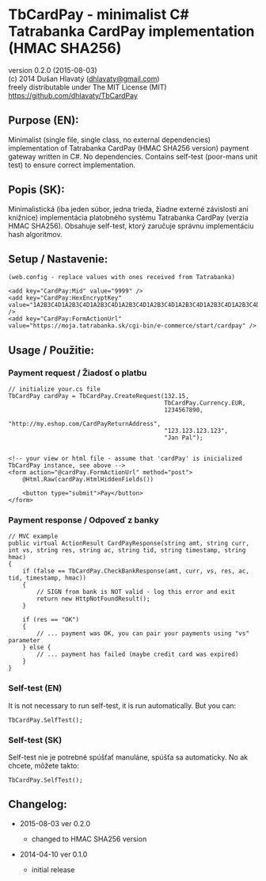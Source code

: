 TbCardPay - minimalist C# Tatrabanka CardPay implementation (HMAC SHA256)
==================================================
version 0.2.0 (2015-08-03)  
(c) 2014 Dušan Hlavatý (dhlavaty@gmail.com)  
freely distributable under The MIT License (MIT)  
https://github.com/dhlavaty/TbCardPay


Purpose (EN):
-------------

Minimalist (single file, single class, no external dependencies) implementation of Tatrabanka CardPay (HMAC SHA256 version) payment gateway written in C#. No dependencies. Contains self-test (poor-mans unit test) to ensure correct implementation.

Popis (SK):
-----------

Minimalistická (iba jeden súbor, jedna trieda, žiadne externé závislosti ani knižnice) implementácia platobného systému Tatrabanka CardPay (verzia HMAC SHA256). Obsahuje self-test, ktorý zaručuje správnu implementáciu hash algoritmov.

Setup / Nastavenie:
-------------------

    (web.config - replace values with ones received from Tatrabanka)
    
    <add key="CardPay:Mid" value="9999" />
    <add key="CardPay:HexEncryptKey" value="1A2B3C4D1A2B3C4D1A2B3C4D1A2B3C4D1A2B3C4D1A2B3C4D1A2B3C4D1A2B3C4D1A2B3C4D1A2B3C4D1A2B3C4D1A2B3C4D1A2B3C4D1A2B3C4D1A2B3C4D1A2B3C4D" />
    <add key="CardPay:FormActionUrl" value="https://moja.tatrabanka.sk/cgi-bin/e-commerce/start/cardpay" />


Usage / Použitie:
-----------------

### Payment request / Žiadosť o platbu

    // initialize your.cs file
    TbCardPay cardPay = TbCardPay.CreateRequest(132.15,
                                                TbCardPay.Currency.EUR,
                                                1234567890, 
                                                "http://my.eshop.com/CardPayReturnAddress", 
                                                "123.123.123.123", 
                                                "Jan Pal");
                                                
                                                
    <!-- your view or html file - assume that 'cardPay' is inicialized TbCardPay instance, see above -->
    <form action="@cardPay.FormActionUrl" method="post">
        @Html.Raw(cardPay.HtmlHiddenFields())
        
        <button type="submit">Pay</button>
    </form>

### Payment response / Odpoveď z banky

    // MVC example
    public virtual ActionResult CardPayResponse(string amt, string curr, int vs, string res, string ac, string tid, string timestamp, string hmac)
    {
        if (false == TbCardPay.CheckBankResponse(amt, curr, vs, res, ac, tid, timestamp, hmac))
        {
            // SIGN from bank is NOT valid - log this error and exit
            return new HttpNotFoundResult();
        }

        if (res == "OK")
        {
            // ... payment was OK, you can pair your payments using "vs" parameter
        } else {
            // ... payment has failed (maybe credit card was expired)
        }
    }

### Self-test (EN)

It is not necessary to run self-test, it is run automatically. But you can:

    TbCardPay.SelfTest();

### Self-test (SK)

Self-test nie je potrebné spúšťať manuláne, spúšťa sa automaticky. No ak chcete, môžete takto:

    TbCardPay.SelfTest();

Changelog:
----------

* 2015-08-03 ver 0.2.0
   - changed to HMAC SHA256 version

* 2014-04-10 ver 0.1.0
   - initial release
